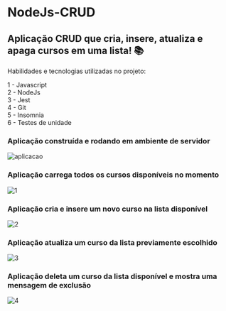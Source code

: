 # NodeJs-CRUD

## Aplicação CRUD que cria, insere, atualiza e apaga cursos em uma lista! 📚

Habilidades e tecnologias utilizadas no projeto:

1 - Javascript<br>
2 - NodeJs<br>
3 - Jest<br>
4 - Git<br>
5 - Insomnia<br>
6 - Testes de unidade

### Aplicação construída e rodando em ambiente de servidor

![aplicacao](https://user-images.githubusercontent.com/28484134/198831288-c9105281-c10d-4dd2-9e55-f28b9a46d726.jpg)


### Aplicação carrega todos os cursos disponíveis no momento

![1](https://user-images.githubusercontent.com/28484134/198831403-49d4b91a-818a-4559-842c-2ceed4378623.jpg)

### Aplicação cria e insere um novo curso na lista disponível

![2](https://user-images.githubusercontent.com/28484134/198831484-96d3416b-1664-4f03-b4bb-63c37a63e836.jpg)

### Aplicação atualiza um curso da lista previamente escolhido

![3](https://user-images.githubusercontent.com/28484134/198831521-46e9e78a-2f17-46ca-92a6-d8d7563c5627.jpg)

### Aplicação deleta um curso da lista disponível e mostra uma mensagem de exclusão

![4](https://user-images.githubusercontent.com/28484134/198831562-d5dad88f-0a33-4a59-a8f5-91ee0e1142fa.jpg)
